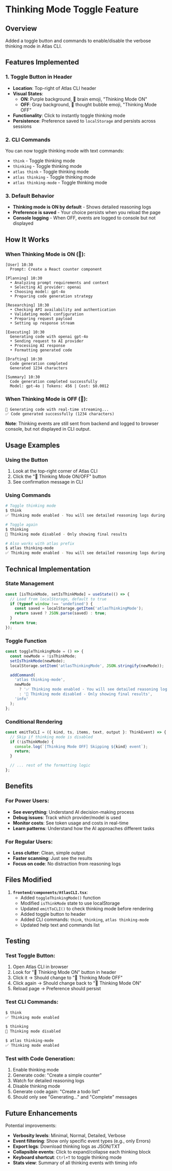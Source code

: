 # Thinking Mode Toggle Feature

## Overview
Added a toggle button and commands to enable/disable the verbose thinking mode in Atlas CLI.

## Features Implemented

### 1. Toggle Button in Header
- **Location**: Top-right of Atlas CLI header
- **Visual States**:
  - **ON**: Purple background, 🧠 brain emoji, "Thinking Mode ON"
  - **OFF**: Gray background, 💭 thought bubble emoji, "Thinking Mode OFF"
- **Functionality**: Click to instantly toggle thinking mode
- **Persistence**: Preference saved to `localStorage` and persists across sessions

### 2. CLI Commands
You can now toggle thinking mode with text commands:
- `think` - Toggle thinking mode
- `thinking` - Toggle thinking mode
- `atlas think` - Toggle thinking mode
- `atlas thinking` - Toggle thinking mode
- `atlas thinking-mode` - Toggle thinking mode

### 3. Default Behavior
- **Thinking mode is ON by default** - Shows detailed reasoning logs
- **Preference is saved** - Your choice persists when you reload the page
- **Console logging** - When OFF, events are logged to console but not displayed

## How It Works

### When Thinking Mode is ON (🧠):
```
[User] 10:30
  Prompt: Create a React counter component

[Planning] 10:30
  • Analyzing prompt requirements and context
  • Selecting AI provider: openai
  • Choosing model: gpt-4o
  • Preparing code generation strategy

[Researching] 10:30
  • Checking API availability and authentication
  • Validating model configuration
  • Preparing request payload
  • Setting up response stream

[Executing] 10:30
  Generating code with openai gpt-4o
  • Sending request to AI provider
  • Processing AI response
  • Formatting generated code

[Drafting] 10:30
  Code generation completed
  Generated 1234 characters

[Summary] 10:30
  Code generation completed successfully
  Model: gpt-4o | Tokens: 456 | Cost: $0.0012
```

### When Thinking Mode is OFF (💭):
```
🚀 Generating code with real-time streaming...
✅ Code generated successfully (1234 characters)
```

**Note**: Thinking events are still sent from backend and logged to browser console, but not displayed in CLI output.

## Usage Examples

### Using the Button
1. Look at the top-right corner of Atlas CLI
2. Click the "🧠 Thinking Mode ON/OFF" button
3. See confirmation message in CLI

### Using Commands
```bash
# Toggle thinking mode
$ think
✅ Thinking mode enabled - You will see detailed reasoning logs during code generation

# Toggle again
$ thinking
🔕 Thinking mode disabled - Only showing final results

# Also works with atlas prefix
$ atlas thinking-mode
✅ Thinking mode enabled - You will see detailed reasoning logs during code generation
```

## Technical Implementation

### State Management
```typescript
const [isThinkMode, setIsThinkMode] = useState(() => {
  // Load from localStorage, default to true
  if (typeof window !== 'undefined') {
    const saved = localStorage.getItem('atlasThinkingMode');
    return saved ? JSON.parse(saved) : true;
  }
  return true;
});
```

### Toggle Function
```typescript
const toggleThinkingMode = () => {
  const newMode = !isThinkMode;
  setIsThinkMode(newMode);
  localStorage.setItem('atlasThinkingMode', JSON.stringify(newMode));

  addCommand(
    'atlas thinking-mode',
    newMode
      ? '✅ Thinking mode enabled - You will see detailed reasoning logs'
      : '🔕 Thinking mode disabled - Only showing final results',
    'info'
  );
};
```

### Conditional Rendering
```typescript
const emitToCLI = ({ kind, ts, items, text, output }: ThinkEvent) => {
  // Skip if thinking mode is disabled
  if (!isThinkMode) {
    console.log(`[Thinking Mode OFF] Skipping ${kind} event`);
    return;
  }

  // ... rest of the formatting logic
};
```

## Benefits

### For Power Users:
- **See everything**: Understand AI decision-making process
- **Debug issues**: Track which provider/model is used
- **Monitor costs**: See token usage and costs in real-time
- **Learn patterns**: Understand how the AI approaches different tasks

### For Regular Users:
- **Less clutter**: Clean, simple output
- **Faster scanning**: Just see the results
- **Focus on code**: No distraction from reasoning logs

## Files Modified

1. **`frontend/components/AtlasCLI.tsx`**:
   - Added `toggleThinkingMode()` function
   - Modified `isThinkMode` state to use localStorage
   - Updated `emitToCLI()` to check thinking mode before rendering
   - Added toggle button to header
   - Added CLI commands: `think`, `thinking`, `atlas thinking-mode`
   - Updated help text and commands list

## Testing

### Test Toggle Button:
1. Open Atlas CLI in browser
2. Look for "🧠 Thinking Mode ON" button in header
3. Click it → Should change to "💭 Thinking Mode OFF"
4. Click again → Should change back to "🧠 Thinking Mode ON"
5. Reload page → Preference should persist

### Test CLI Commands:
```bash
$ think
✅ Thinking mode enabled

$ thinking
🔕 Thinking mode disabled

$ atlas thinking-mode
✅ Thinking mode enabled
```

### Test with Code Generation:
1. Enable thinking mode
2. Generate code: "Create a simple counter"
3. Watch for detailed reasoning logs
4. Disable thinking mode
5. Generate code again: "Create a todo list"
6. Should only see "Generating..." and "Complete" messages

## Future Enhancements

Potential improvements:
- **Verbosity levels**: Minimal, Normal, Detailed, Verbose
- **Event filtering**: Show only specific event types (e.g., only Errors)
- **Export logs**: Download thinking logs as JSON/TXT
- **Collapsible events**: Click to expand/collapse each thinking block
- **Keyboard shortcut**: `Ctrl+T` to toggle thinking mode
- **Stats view**: Summary of all thinking events with timing info

